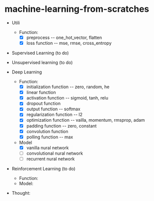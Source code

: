 # machine-learning-from-scratches

* Utili
  * Function:
    * [x] preprocess -- one_hot_vector, flatten
    * [x] loss function -- mse, rmse, cross_entropy

* Supervised Learning (to do)

* Unsupervised learning (to do)

* Deep Learning
  * Function:
    * [x] initialization function -- zero, random, he
    * [x] linear function
    * [x] activation function -- sigmoid, tanh, relu
    * [x] dropout function
    * [x] output function -- softmax
    * [x] regularization function -- l2
    * [x] optimization function -- vailla, momentum, rmsprop, adam
    * [x] padding function -- zero, constant
    * [x] convolution function
    * [x] polling function -- max
  * Model
    * [x] vanilla nural network
    * [ ] convolutional nural network
    * [ ] recurrent nural network
    
* Reinforcement Learning (to do)
  * Function:
  * Model:
  
* Thought:
  
